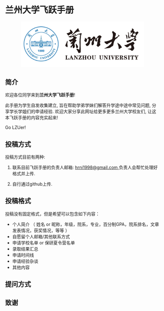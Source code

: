 # 兰州大学飞跃手册

<p align='center'>
<img src='./docs/pics/lzu.jpg' alt='兰州大学校徽' width='400' title='兰州大学'>
</p>

## 简介

欢迎各位同学来到**兰州大学飞跃手册**! <br>

此手册为学生自发收集建立, 旨在帮助学弟学妹们解答升学途中途中常见问题, 分享学长学姐们的申请经验. 欢迎大家分享此网址给更多更多兰州大学校友们, 让这本飞跃手册的内容充实起来! <br>

Go LZUer!

## 投稿方式
投稿方式目前有两种:

1. 联系目前飞跃手册的负责人邮箱: [hrni1998@gmail.com](mailto:hrni1998@gmail.com),负责人会帮忙处理好格式并上传.

2. 自行通过github上传.

## 投稿格式

投稿没有固定格式，但是希望可以包含如下内容：
- 个人简介 （ 姓名 or 昵称，年级，院系，专业，百分制GPA，院系排名，文章发表情况，获奖情况，等等 ）
- 自愿留个人邮箱/其他联系方式
- 申请学校名单 or 保研夏令营名单
- 录取结果汇总
- 申请时间线
- 申请经验杂谈
- 其他内容


## 提问方式

## 致谢
